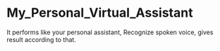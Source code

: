 # My_Personal_Virtual_Assistant
It performs like your personal assistant, Recognize spoken voice, gives result according to that.
